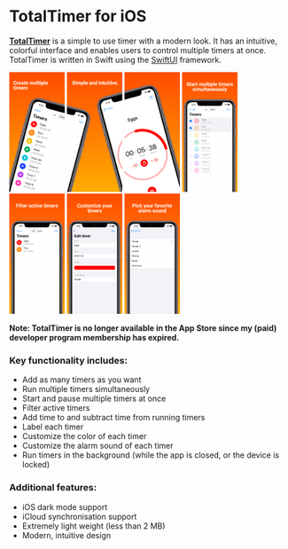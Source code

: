 # TotalTimer for iOS
[**TotalTimer**](https://totaltimer.github.io/) is a simple to use timer with a modern look. It has an intuitive, colorful interface and enables users to control multiple timers at once. TotalTimer is written in Swift using the [SwiftUI](https://developer.apple.com/xcode/swiftui/) framework.

<p float="center">
  <img src="https://raw.githubusercontent.com/rriesebos/totaltimer/master/Screenshots/iPhone%206.5%20inch/screenshot1.png?token=AGUKEEYYWRQRADHYEQYMOOTBYORX2" alt="Create multiple timers" width="100"/>
  <img src="https://raw.githubusercontent.com/rriesebos/totaltimer/master/Screenshots/iPhone%206.5%20inch/screenshot2.png?token=AGUKEE7ZFMQSL7F5FQDTNM3BYORZA" alt="Simple and intuitive" width="100"/>
  <img src="https://raw.githubusercontent.com/rriesebos/totaltimer/master/Screenshots/iPhone%206.5%20inch/screenshot3.png?token=AGUKEE3NBXH5G5VOYM5EN2TBYORZC" alt="" width="100"/>
  <img src="https://raw.githubusercontent.com/rriesebos/totaltimer/master/Screenshots/iPhone%206.5%20inch/screenshot4.png?token=AGUKEE35VMW3X7ASHOVS2STBYORZC" alt="Start multiple timers simultaneously" width="100"/>
    <img src="https://raw.githubusercontent.com/rriesebos/totaltimer/master/Screenshots/iPhone%206.5%20inch/screenshot5.png?token=AGUKEE7FP3N45ESAJHCLSWTBYOR7O" alt="Filter active timers" width="100"/>
      <img src="https://raw.githubusercontent.com/rriesebos/totaltimer/master/Screenshots/iPhone%206.5%20inch/screenshot6.png?token=AGUKEE44UZLNQBYLRNAK3QDBYOR7O" alt="Customize your timers" width="100"/>
      <img src="https://raw.githubusercontent.com/rriesebos/totaltimer/master/Screenshots/iPhone%206.5%20inch/screenshot7.png?token=AGUKEE25YEXWMUPZPD55VR3BYOR7Q" alt="Pick your favorite alarm sound" width="100"/>
  
**Note: TotalTimer is no longer available in the App Store since my (paid) developer program membership has expired.**

### Key functionality includes:
- Add as many timers as you want
- Run multiple timers simultaneously
- Start and pause multiple timers at once
- Filter active timers
- Add time to and subtract time from running timers
- Label each timer
- Customize the color of each timer
- Customize the alarm sound of each timer
- Run timers in the background (while the app is closed, or the device is locked)

### Additional features:
- iOS dark mode support
- iCloud synchronisation support
- Extremely light weight (less than 2 MB)
- Modern, intuitive design
